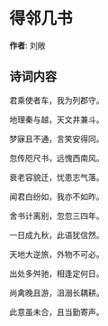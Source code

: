 # 得邻几书

**作者**: 刘敞

## 诗词内容

君乘使者车，我为列郡守。

地理秦与越，天文井兼斗。

梦寐且不通，言笑安得同。

忽传咫尺书，远愧西南风。

衰老容貌迁，忧患志气落。

闻君白纷如，我亦不如昨。

舍书计离别，忽忽三四年。

一日成九秋，此语犹信然。

天地大逆旅，外物不可必。

出处多舛驰，相逢定何日。

尚禽晚且游，沮溺长耦耕。

此意虽未合，且当勤寄声。

